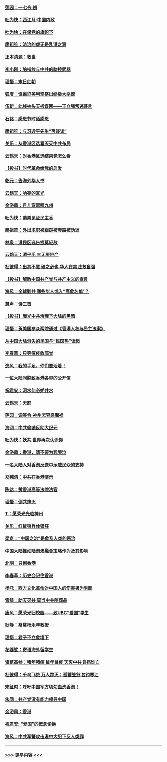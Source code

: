#### [莲园：一七令‧辨](../pages/nsc993/n11692558.md?t=12012055) 
#### [吐为快：西江月·中国内政](../pages/nsc993/n11692071.md?t=12012055) 
#### [吐为快：在保党的旗帜下](../pages/nsc993/n11691188.md?t=12012055) 
#### [廖祖笙：法治的虚无是乱港之源](../pages/nsc993/n11690605.md?t=12012055) 
#### [正本清源：救世](../pages/nsc993/n11689134.md?t=12012055) 
#### [李小刚：脑指纹与中共的脑控武器](../pages/nsc993/n11688900.md?t=12012055) 
#### [理悟：末日红朝](../pages/nsc993/n11688829.md?t=12012055) 
#### [弧度：谁逼迫美利坚祭出终极大杀器](../pages/nsc993/n11688735.md?t=12012055) 
#### [伍新：此线抽头天拆谍网——王立强叛逃感言](../pages/nsc993/n11687981.md?t=12012055) 
#### [石铭：感恩节时话感恩](../pages/nsc993/n11687568.md?t=12012055) 
#### [廖祖笙：与习近平先生“再谈谈”](../pages/nsc993/n11687005.md?t=12012055) 
#### [关乐：从香港区选看天灭中共布局](../pages/nsc993/n11686647.md?t=12012055) 
#### [云鹤天：对香港区选结果党怎么看](../pages/nsc993/n11686216.md?t=12012055) 
#### [【投书】时代革命给我的启发](../pages/nsc993/n11684287.md?t=12012055) 
#### [乾元：告海外华人书](../pages/nsc993/n11684044.md?t=12012055) 
#### [云鹤天：响亮的耳光](../pages/nsc993/n11684254.md?t=12012055) 
#### [金浴凤：月儿弯弯照九州](../pages/nsc993/n11684231.md?t=12012055) 
#### [吐为快：选票见证民主香](../pages/nsc993/n11684206.md?t=12012055) 
#### [廖祖笙：外出求职被跟踪被套路被劝返](../pages/nsc993/n11683874.md?t=12012055) 
#### [林泉：港民区选告捷莫轻敌](../pages/nsc993/n11683930.md?t=12012055) 
#### [云鹤天：清平乐 三无房地产](../pages/nsc993/n11681521.md?t=12012055) 
#### [杜彼得：出其不意 破之必也 华人在美 庄敬自强](../pages/nsc993/n11679554.md?t=12012055) 
#### [【投书】解散中国共产党与共产主义的宣言](../pages/nsc993/n11679177.md?t=12012055) 
#### [海风：全球剿共 哪些华人或入“高危名单”？](../pages/nsc993/n11678617.md?t=12012055) 
#### [慧声：诗三首](../pages/nsc993/n11678848.md?t=12012055) 
#### [【投书】曝光中共治理下大陆的黑暗](../pages/nsc993/n11678674.md?t=12012055) 
#### [理悟：贺美国参众两院通过《香港人权与民主法案》](../pages/nsc993/n11678104.md?t=12012055) 
#### [从中国大陆消失的民国与“民国热”谈起](../pages/nsc993/n11678075.md?t=12012055) 
#### [李春草：只等瘟疫收邪党](../pages/nsc993/n11677308.md?t=12012055) 
#### [逸风：我的手足，你们要活着！](../pages/nsc993/n11676352.md?t=12012055) 
#### [一位大陆同胞致香港各界的公开信](../pages/nsc993/n11675761.md?t=12012055) 
#### [祝君安：河水何必妒井水](../pages/nsc993/n11675746.md?t=12012055) 
#### [云鹤天：天怒](../pages/nsc993/n11675718.md?t=12012055) 
#### [莲园：调笑令‧神州怎容恶魔祸](../pages/nsc993/n11675648.md?t=12012055) 
#### [海网：中共偷袭反助大纪元](../pages/nsc993/n11673515.md?t=12012055) 
#### [吐为快：妖共 世界再次认识你](../pages/nsc993/n11673506.md?t=12012055) 
#### [金浴凤：香港，请不要为我哭泣](../pages/nsc993/n11673248.md?t=12012055) 
#### [一名大陆人对香港反送中示威民众的支持](../pages/nsc993/n11672615.md?t=12012055) 
#### [郑纯清：中共在香港演示](../pages/nsc993/n11670539.md?t=12012055) 
#### [陈达：赞香港高等法院法官](../pages/nsc993/n11669542.md?t=12012055) 
#### [理悟：倒共烽火](../pages/nsc993/n11668844.md?t=12012055) 
#### [T：愿荣光光临神州](../pages/nsc993/n11668421.md?t=12012055) 
#### [关乐：红鼠狼兵休猖狂](../pages/nsc993/n11668378.md?t=12012055) 
#### [梁京：“中国之治”是危及人类的恶治](../pages/nsc993/n11668328.md?t=12012055) 
#### [中国大陆推动陆港澳融合策略作为及其影响](../pages/nsc993/n11668157.md?t=12012055) 
#### [北明：只剩香港](../pages/nsc993/n11668002.md?t=12012055) 
#### [李春草：历史会记住香港](../pages/nsc993/n11667927.md?t=12012055) 
#### [杨吒：西方文化革命对中国人的伤害极为阴毒](../pages/nsc993/n11664521.md?t=12012055) 
#### [雪绮：助天灭共 莫当中共陪葬品](../pages/nsc993/n11662650.md?t=12012055) 
#### [唐风：愿荣光归校园——致UBC“爱国”学生](../pages/nsc993/n11662194.md?t=12012055) 
#### [耿静：祭奠杨永年教授](../pages/nsc993/n11662514.md?t=12012055) 
#### [理悟：君子不立危墙下](../pages/nsc993/n11662172.md?t=12012055) 
#### [花婆娑：寄语海外留学生](../pages/nsc993/n11662121.md?t=12012055) 
#### [诸葛高参：猪年猪瘟 鼠年鼠疫 天灭中共 谁挡谁亡](../pages/nsc993/n11661980.md?t=12012055) 
#### [杜彼得：千鸟飞绝 万人踪灭；孤蓑笠翁 独钓寒江](../pages/nsc993/n11661170.md?t=12012055) 
#### [宋征时：呼吁中国军方切勿血洗香港！](../pages/nsc993/n11415318.md?t=12012055) 
#### [朱同：共产党没有能力领导中国](../pages/nsc993/n11660421.md?t=12012055) 
#### [金浴凤：香港](../pages/nsc993/n11660419.md?t=12012055) 
#### [祝君安: “爱国”的概念偷换](../pages/nsc993/n11659706.md?t=12012055) 
#### [海风：中共军警攻击港中大犯下反人类罪](../pages/nsc993/n11659632.md?t=12012055) 

----
#### [ >>> 更早内容 <<< ](../indexes/nsc993-earlier.md)
